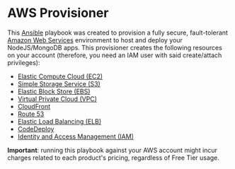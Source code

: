 # AWS Provisioner

This [Ansible](https://docs.ansible.com) playbook was
created to provision a fully secure, fault-tolerant
[Amazon Web Services](https://aws.amazon.com) environment
to host and deploy your NodeJS/MongoDB apps. This provisioner
creates the following resources on your account (therefore,
you need an IAM user with said create/attach privileges):

* [Elastic Compute Cloud (EC2)](https://aws.amazon.com/ec2)
* [Simple Storage Service (S3)](https://aws.amazon.com/s3)
* [Elastic Block Store (EBS)](https://aws.amazon.com/ebs)
* [Virtual Private Cloud (VPC)](https://aws.amazon.com/vpc)
* [CloudFront](https://aws.amazon.com/cloudfront)
* [Route 53](https://aws.amazon.com/route53)
* [Elastic Load Balancing (ELB)](https://aws.amazon.com/elasticloadbalancing)
* [CodeDeploy](https://aws.amazon.com/codedeploy)
* [Identity and Access Management (IAM)](https://aws.amazon.com/iam)

**Important**: running this playbook against your AWS
account might incur charges related to each product's
pricing, regardless of Free Tier usage.
